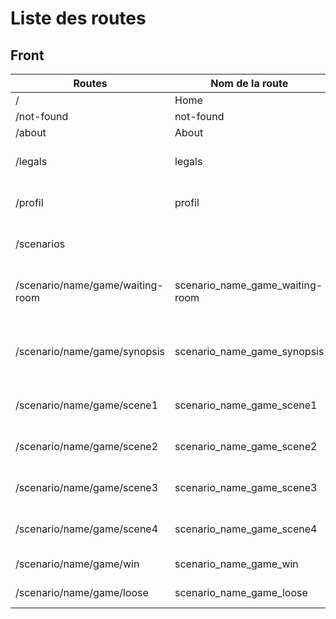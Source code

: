 # Liste des routes

## Front

| Routes                           | Nom de la route                 | Description                                               |
|----------------------------------|---------------------------------|-----------------------------------------------------------|
| /                                | Home                            | Page d'acceuil                                            |
| /not-found                       | not-found                       | Page 404                                                  |
| /about                           | About                           | Page à propos                                             |
| /legals                          | legals                          | Page mentions légales et contacts                         |
| /profil                          | profil                          | Page personnelle de l'utilisateur                         |
| /scenarios                       |                                 | Page de listing de tous les scénarios                     |
| /scenario/name/game/waiting-room | scenario_name_game_waiting-room | Page d'attente des joueurs et de préparation au lancement |
| /scenario/name/game/synopsis     | scenario_name_game_synopsis     | Page de synopsis correspondante au scénario choisi        |
| /scenario/name/game/scene1       | scenario_name_game_scene1       | Page de plateau de jeu scene1                             |
| /scenario/name/game/scene2       | scenario_name_game_scene2       | Page de plateau de jeu scene2                             |
| /scenario/name/game/scene3       | scenario_name_game_scene3       | Page de plateau de jeu scene3                             |
| /scenario/name/game/scene4       | scenario_name_game_scene4       | Page de plateau de jeu scene4                             |
| /scenario/name/game/win          | scenario_name_game_win          | Page en cas de victoire                                   |
| /scenario/name/game/loose        | scenario_name_game_loose        | Page en cas de défaite                                    |
